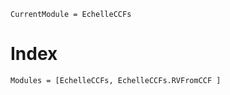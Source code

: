 ```@meta
CurrentModule = EchelleCCFs
```

# Index

```@index
Modules = [EchelleCCFs, EchelleCCFs.RVFromCCF ]
```
